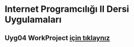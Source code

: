 # Internet Programcılığı II Dersi Uygulamaları
## Uyg04 WorkProject <a href="https://github.com/akocer/Uyg04WorkProject">için tıklaynız</a>
